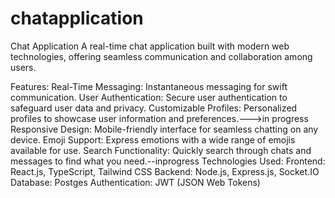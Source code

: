 # chatapplication

Chat Application
A real-time chat application built with modern web technologies, offering seamless communication and collaboration among users.

Features:
Real-Time Messaging: Instantaneous messaging for swift communication.
User Authentication: Secure user authentication to safeguard user data and privacy.
Customizable Profiles: Personalized profiles to showcase user information and preferences.--->in progress
Responsive Design: Mobile-friendly interface for seamless chatting on any device.
Emoji Support: Express emotions with a wide range of emojis available for use.
Search Functionality: Quickly search through chats and messages to find what you need.--inprogress
Technologies Used:
Frontend: React.js, TypeScript, Tailwind CSS
Backend: Node.js, Express.js, Socket.IO
Database: Postges
Authentication: JWT (JSON Web Tokens)


